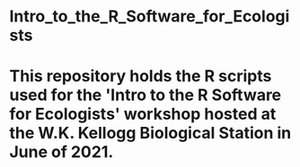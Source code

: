 # Intro_to_the_R_Software_for_Ecologists
#
# This repository holds the R scripts used for the 'Intro to the R Software for Ecologists' workshop hosted at the W.K. Kellogg Biological Station in June of 2021. 
